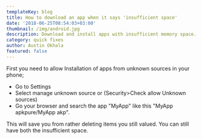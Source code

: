 ```yaml
---
templateKey: blog
title: How to download an app when it says 'insufficient space'
date: '2018-06-25T08:54:03+03:00'
thumbnail: /img/android.jpg
description: Download and install apps with insufficient memory space.
category: quick fixes
author: Austin Okhala
featured: false
---
```

First you need to allow Installation of apps from unknown sources in your phone;

* Go to Settings
* Select manage unknown source or (Security>Check allow Unknown sources)
* Go your browser and search the app "MyApp" like this "MyApp apkpure/MyApp akp".

This will save you from rather deleting items you still valued. You can still have both the insufficient space.
